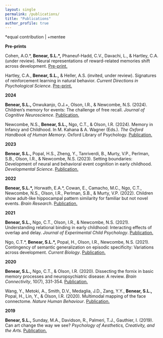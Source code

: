 ```yaml
---
layout: single
permalink: /publications/
title: "Publications"
author_profile: true
---
```


*equal contribution  |  +mentee

**Pre-prints**

Cohen, A.O.\*, **Benear, S.L.\*,** Phaneuf-Hadd, C.V., Davachi, L., & Hartley, C.A. (under review). Neural representations of reward-related memories shift across development. <a href="https://osf.io/preprints/psyarxiv/h53qa">Pre-print.</a> 

Hartley, C.A., **Benear, S.L.,** & Heller, A.S. (invited, under review). Signatures of reinforcement learning in natural behavior. *Current Directions in Psychological Science*. <a href="https://osf.io/preprints/psyarxiv/axyqu_v1">Pre-print.</a>

**2024**

**Benear, S.L.,** Onwukanjo, O.J.+, Olson, I.R., & Newcombe, N.S. (2024). Children’s memory for events: The challenge of free recall. *Journal of Cognitive Neuroscience*. <a href="https://doi.org/10.1162/jocn_a_02221">Publication.</a>

Newcombe, N.S., **Benear, S.L.,** Ngo, C.T., & Olson, I.R. (2024). Memory in Infancy and Childhood. In M. Kahana & A. Wagner (Eds.). *The Oxford Handbook of Human Memory*. Oxford Library of Psychology. <a href="https://doi.org/10.1093/oxfordhb/9780190917982.013.53">Publication.</a>

**2023**

**Benear, S.L.,** Popal, H.S., Zheng, Y., Tanriverdi, B., Murty, V.P., Perlman, S.B., Olson, I.R., & Newcombe, N.S. (2023). Setting boundaries: Development of neural and behavioral event cognition in early childhood. *Developmental Science*. <a href="https://doi.org/10.1111/desc.13409">Publication.</a>

**2022**

**Benear, S.L.\*,** Horwath, E.A.\*, Cowan, E., Camacho, M.C., Ngo, C.T., Newcombe, N.S., Olson, I.R., Perlman, S.B., & Murty, V.P. (2022). Children show adult-like hippocampal pattern similarity for familiar but not novel events. *Brain Research*. <a href="https://doi.org/10.1016/j.brainres.2022.147991">Publication.</a>

**2021**

**Benear, S.L.,** Ngo, C.T., Olson, I.R., & Newcombe, N.S. (2021). Understanding relational binding in early childhood: Interacting effects of overlap and delay. *Journal of Experimental Child Psychology*. <a href="https://doi.org/10.1016/j.jecp.2021.105152">Publication.</a>

Ngo, C.T.\*, **Benear, S.L.\*,** Popal, H., Olson, I.R., Newcombe, N.S. (2021). Contingency of semantic generalization on episodic specificity: Variations across development. *Current Biology*. <a href="https://doi.org/10.1016/j.cub.2021.03.088">Publication.</a>

**2020**

**Benear, S.L.,** Ngo, C.T., & Olson, I.R. (2020). Dissecting the fornix in basic memory processes and neuropsychiatric disease: A review. *Brain Connectivity*, 10(7), 331-354. <a href="https://doi.org/10.1089/brain.2020.0749">Publication.</a> 

Wang, Y., Metoki, A., Smith, D.V., Medaglia, J.D., Zang, Y.Y., **Benear, S.L.,** Popal, H., Lin, Y., & Olson, I.R. (2020). Multimodal mapping of the face connectome. *Nature Human Behaviour*. <a href="https://doi.org/10.1038/s41562-019-0811-3">Publication.</a>

**2019**

**Benear, S.L.,** Sunday, M.A., Davidson, R., Palmeri, T.J., Gauthier, I. (2019). Can art change the way we see? *Psychology of Aesthetics, Creativity, and the Arts*. <a href="https://doi.org/10.1037/aca0000288">Publication.</a>
